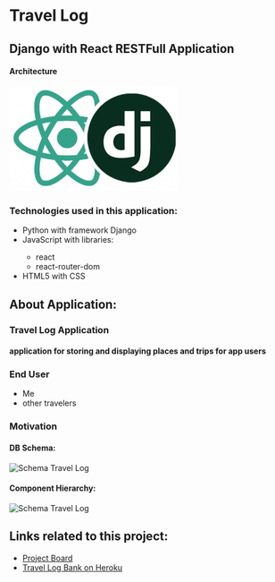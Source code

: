 # Travel Log

## Django with React RESTFull Application


#### Architecture
<img src="./Documentation/Images/ReactJS-Django.png" alt="React+Django Full Stack Architecture" width="300">

### Technologies used in this application:
<ul>
<li>Python with framework Django</li>
<li>JavaScript with libraries:</li>
<ul>
    <li>react</li>
    <li>react-router-dom</li>
</ul>
<li>HTML5 with CSS</li>
</ul>

## About Application:
### Travel Log Application  
#### application for storing and displaying places and trips for app users

### End User
<ul>
    <li>Me</li>
    <li>other travelers</li>
</ul>

### Motivation
 

#### DB Schema:
<img src="./Documentation/Images/dbSchema01.png" alt="Schema Travel Log">

#### Component Hierarchy:
<img src="./Documentation/Images/ComponentHierarchy001v01.png" alt="Schema Travel Log
"  width="600">

## Links related to this project:

<ul>
<li><a href="https://github.com/Silvia42/TravelLog/projects/1">Project Board</a></li>

<li><a href="https://mycodebank.herokuapp.com">Travel Log Bank on Heroku</a></li>

</ul>
<br>
